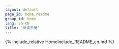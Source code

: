 ```yaml
---
layout: default
page_id: home.readme
group_id: home
lang: zh-CN
title: '阅读手册'
---
```

{% include_relative HomeInclude_README_cn.md %}